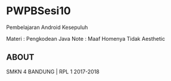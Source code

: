 # PWPBSesi10
Pembelajaran Android Kesepuluh

Materi : Pengkodean Java
Note   : Maaf Homenya Tidak Aesthetic
## ABOUT

SMKN 4 BANDUNG | RPL 1 2017-2018
